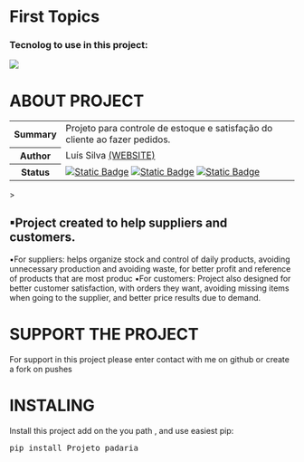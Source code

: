 <h1 display="inline"> First Topics </h1>
<div>
  <h3>Tecnolog to use in this project:</h3>
  <img src="https://skillicons.dev/icons?i=django,py,js,bootstrap">
  <br>
  <h1>ABOUT PROJECT</h1>
  <div>
    <markdown>
      <table>
        <tbody>
          <tr>
            <th>Summary</th>
            <td>Projeto para controle de estoque e satisfação do cliente ao fazer pedidos.</td>
          </tr>
          <tr>
            <th>Author</th>
            <td>Luís Silva <a href="https://xkuth.github.io/Portifolio/homepage.html">(WEBSITE)</a></td>
          </tr>
          <tr>
            <th>Status</th>
            <td><a href="https://www.python.org"><img alt="Static Badge" src="https://img.shields.io/badge/Python-3.10 | 3.11 | 3.12-white"></a>
            <a href=""><img alt="Static Badge" src="https://img.shields.io/badge/implementation-psycopg2-blue"></a>
            <a href=""><img alt="Static Badge" src="https://img.shields.io/badge/Deploy_version-1.1-blue"></a>
            </td>
          </tr>
        </tbody>
      </table>
    </markdown>
    <p>><h2>▪Project created to help suppliers and customers.</h2>
        ▪️For suppliers: helps organize stock and control of daily products, avoiding unnecessary production and avoiding waste, for better profit and reference of products that are most produc
        ▪️For customers: Project also designed for better customer satisfaction, with orders they want, avoiding missing items when going to the supplier, and better price results due to demand.
    </p>
    <h1>SUPPORT THE PROJECT</h1>
    <p>For support in this project please enter contact with me on github or create a fork on pushes</p>
    <h1>INSTALING</h1>
    <p>Install this project add on the you path , and use easiest pip:</p>
    <pre>pip install Projeto_padaria</pre>
  </div>
</div>
